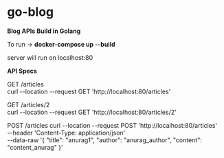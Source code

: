 # go-blog
**Blog APIs Build in Golang**

To run -> **docker-compose up --build**

server will run on localhost:80

**API Specs**

GET /articles\
curl --location --request GET 'http://localhost:80/articles'

GET /articles/2\
curl --location --request GET 'http://localhost:80/articles/2'

POST /articles
curl --location --request POST 'http://localhost:80/articles' \
--header 'Content-Type: application/json' \
--data-raw '{
	"title": "anurag1",
	"author": "anurag_author",
	"content": "content_anurag"
}'
